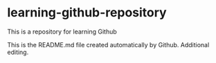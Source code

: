 # learning-github-repository
This is a repository for learning Github

This is the README.md file created automatically by Github. Additional editing.
